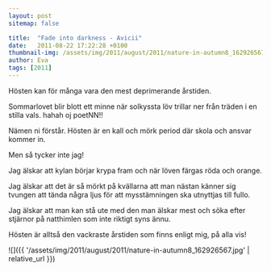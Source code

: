 ```yaml
---
layout: post
sitemap: false

title:  "Fade into darkness - Avicii"
date:   2011-08-22 17:22:28 +0100
thumbnail-img: /assets/img/2011/august/2011/nature-in-autumn8_162926567.jpg
author: Eva
tags: [2011]
---
```


Hösten kan för många vara den mest deprimerande årstiden.



Sommarlovet blir blott ett minne när solkyssta löv trillar ner från träden i en stilla vals. hahah oj poetNN!!




Nämen ni förstår. Hösten är en kall och mörk period där skola och ansvar kommer in. 




Men så tycker inte jag!




Jag älskar att kylan börjar krypa fram och när löven färgas röda och orange.

Jag älskar att det är så mörkt på kvällarna att man nästan känner sig tvungen att tända några ljus för att mysstämningen ska utnyttjas till fullo.




Jag älskar att man kan stå ute med den man älskar mest och söka efter stjärnor på natthimlen som inte riktigt syns ännu.

Hösten är alltså den vackraste årstiden som finns enligt mig, på alla vis!

![]({{ '/assets/img/2011/august/2011/nature-in-autumn8_162926567.jpg'  | relative_url }})

